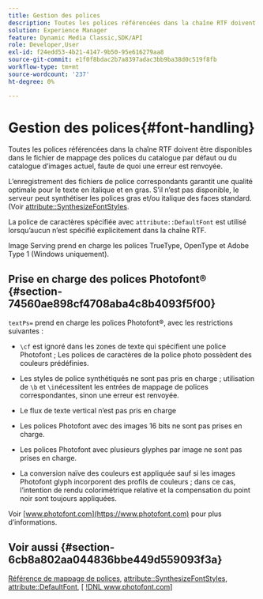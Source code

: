```yaml
---
title: Gestion des polices
description: Toutes les polices référencées dans la chaîne RTF doivent être disponibles dans le fichier de mappage des polices du catalogue par défaut ou du catalogue d’images actuel, faute de quoi une erreur est renvoyée.
solution: Experience Manager
feature: Dynamic Media Classic,SDK/API
role: Developer,User
exl-id: f24edd53-4b21-4147-9b50-95e616279aa8
source-git-commit: e1f0f8bdac2b7a8397adac3bb9ba38d0c519f8fb
workflow-type: tm+mt
source-wordcount: '237'
ht-degree: 0%

---
```


# Gestion des polices{#font-handling}

Toutes les polices référencées dans la chaîne RTF doivent être disponibles dans le fichier de mappage des polices du catalogue par défaut ou du catalogue d’images actuel, faute de quoi une erreur est renvoyée.

L’enregistrement des fichiers de police correspondants garantit une qualité optimale pour le texte en italique et en gras. S’il n’est pas disponible, le serveur peut synthétiser les polices gras et/ou italique des faces standard. (Voir [attribute::SynthesizeFontStyles](/help/aem-is-ir-api/is-api/image-catalog/image-serving-api-ref/c-image-catalog-reference/c-attributes-reference/r-synthesizefontstyles.md).

La police de caractères spécifiée avec `attribute::DefaultFont` est utilisé lorsqu’aucun n’est spécifié explicitement dans la chaîne RTF.

Image Serving prend en charge les polices TrueType, OpenType et Adobe Type 1 (Windows uniquement).

## Prise en charge des polices Photofont® {#section-74560ae898cf4708aba4c8b4093f5f00}

`textPs=` prend en charge les polices Photofont®, avec les restrictions suivantes :

* `\cf` est ignoré dans les zones de texte qui spécifient une police Photofont ; Les polices de caractères de la police photo possèdent des couleurs prédéfinies.
* Les styles de police synthétiqués ne sont pas pris en charge ; utilisation de `\b` et `\i`nécessitent les entrées de mappage de polices correspondantes, sinon une erreur est renvoyée.

* Le flux de texte vertical n’est pas pris en charge
* Les polices Photofont avec des images 16 bits ne sont pas prises en charge.
* Les polices Photofont avec plusieurs glyphes par image ne sont pas prises en charge.
* La conversion naïve des couleurs est appliquée sauf si les images Photofont glyph incorporent des profils de couleurs ; dans ce cas, l’intention de rendu colorimétrique relative et la compensation du point noir sont toujours appliquées.

Voir [www.photofont.com](https://www.photofont.com) pour plus d’informations.

## Voir aussi {#section-6cb8a802aa044836bbe449d559093f3a}

[Référence de mappage de polices](../../../../../is-api/image-catalog/image-serving-api-ref/c-image-catalog-reference/c-font-map-reference/c-font-map-reference.md#concept-f81f319d03c646c5a8ef87b3277dd37d), [attribute::SynthesizeFontStyles](../../../../../is-api/image-catalog/image-serving-api-ref/c-image-catalog-reference/c-attributes-reference/r-synthesizefontstyles.md#reference-1b12ba881b9146c793bcb07407cacb15), [attribute::DefaultFont](../../../../../is-api/image-catalog/image-serving-api-ref/c-image-catalog-reference/c-attributes-reference/r-defaultfont.md#reference-48b763ac254545e89a25c76ff7581107), [ [!DNL www.photofont.com] ](https://www.photofont.com)
